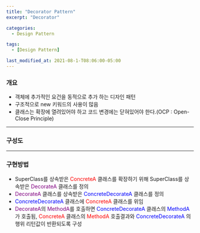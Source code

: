 ```yaml
---
title: "Decorator Pattern"
excerpt: "Decorator" 

categories:
  - Design Pattern

tags:
  - [Design Pattern]

last_modified_at: 2021-08-1-T08:06:00-05:00
---
```



### 개요
 - 객체에 추가적인 요건을 동적으로 추가 하는 디자인 패턴
 - 구조적으로 new 키워드의 사용이 많음
 - 클래스는 확장에 열려있어야 하고 코드 변경에는 닫혀있어야 한다.(OCP : Open-Close Principle)

---

### 구성도

---
### 구현방법
 - SuperClass를 상속받은 <Span style="color:red">ConcreteA</Span>  클래스를 확장하기 위해 SuperClass를 상속받은 <Span style="color:purple">DecorateA</Span> 클래스를 정의
 - <Span style="color:purple">DecorateA</Span> 클래스를 상속받은 <Span style="color:blue">ConcreteDecorateA</Span> 클래스를 정의
 - <Span style="color:blue">ConcreteDecorateA</Span> 클래스에 <Span style="color:red">ConcreteA</Span> 클래스를 위임
 - <Span style="color:purple">DecorateA</Span>의 <Span style="color:purple">MethodA</Span>를 호출하면 <Span style="color:blue">ConcreteDecorateA</Span> 클래스의 <Span style="color:blue">MethodA</Span>가 호출됨, <Span style="color:red">ConcreteA</Span> 클래스의 <Span style="color:red">MethodA</Span> 호출결과와 <Span style="color:blue">ConcreteDecorateA</Span> 의 행위 리턴값이 반환되도록 구성
